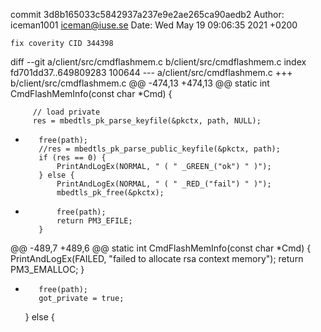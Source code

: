 commit 3d8b165033c5842937a237e9e2ae265ca90aedb2
Author: iceman1001 <iceman@iuse.se>
Date:   Wed May 19 09:06:35 2021 +0200

    fix coverity CID 344398

diff --git a/client/src/cmdflashmem.c b/client/src/cmdflashmem.c
index fd701dd37..649809283 100644
--- a/client/src/cmdflashmem.c
+++ b/client/src/cmdflashmem.c
@@ -474,13 +474,13 @@ static int CmdFlashMemInfo(const char *Cmd) {
 
         // load private
         res = mbedtls_pk_parse_keyfile(&pkctx, path, NULL);
+        free(path);
         //res = mbedtls_pk_parse_public_keyfile(&pkctx, path);
         if (res == 0) {
             PrintAndLogEx(NORMAL, " ( " _GREEN_("ok") " )");
         } else {
             PrintAndLogEx(NORMAL, " ( " _RED_("fail") " )");
             mbedtls_pk_free(&pkctx);
-            free(path);
             return PM3_EFILE;
         }
 
@@ -489,7 +489,6 @@ static int CmdFlashMemInfo(const char *Cmd) {
             PrintAndLogEx(FAILED, "failed to allocate rsa context memory");
             return PM3_EMALLOC;
         }
-        free(path);
         got_private = true;
     } else {
 
